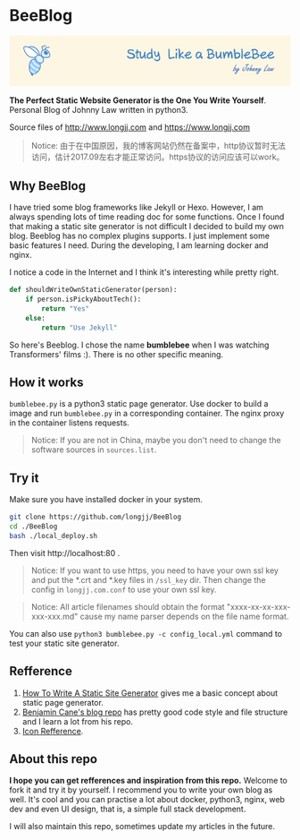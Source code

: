 # BeeBlog

![beeicons](./static/img/blogbanner.png)

**The Perfect Static Website Generator is the One You Write Yourself**. Personal Blog of Johnny Law written in python3.

Source files of http://www.longjj.com and https://www.longjj.com

> Notice: 由于在中国原因，我的博客网站仍然在备案中，http协议暂时无法访问，估计2017.09左右才能正常访问。https协议的访问应该可以work。

## Why BeeBlog

I have tried some blog frameworks like Jekyll or Hexo. However, I am always spending lots of time reading doc for some functions. Once I found that making a static site generator is not difficult I decided to build my own blog. Beeblog has no  complex plugins supports. I just implement some basic features I need. During the developing, I am learning docker and nginx.

I notice a code in the Internet and I think it's interesting while pretty right.

```python
def shouldWriteOwnStaticGenerator(person):
    if person.isPickyAboutTech():
        return "Yes"
    else:
        return "Use Jekyll"
```

So here's Beeblog. I chose the name **bumblebee** when I was watching Transformers' films :). There is no other specific meaning.

## How it works

`bumblebee.py` is a python3 static page generator. Use docker to build a image and run `bumblebee.py` in a corresponding container. The nginx proxy in the container listens requests.

> Notice: If you are not in China, maybe you don't need to change the software sources in `sources.list`.

## Try it
Make sure you have installed docker in your system.

```bash
git clone https://github.com/longjj/BeeBlog
cd ./BeeBlog
bash ./local_deploy.sh
```

Then visit http://localhost:80 .

> Notice: If you want to use https, you need to have your own ssl key and put the \*.crt and \*.key files in `/ssl_key` dir. Then change the config in `longjj.com.conf` to use your own ssl key.

> Notice: All article filenames should obtain the format "xxxx-xx-xx-xxx-xxx-xxx.md" cause my name parser depends on the file name format.

You can also use `python3 bumblebee.py -c config_local.yml` command to test your static site generator.

## Refference

1. [How To Write A Static Site Generator](https://screamingatmyscreen.com/2014/5/how-to-write-a-static-site-generator/) gives me a basic concept about static page generator.
2. [Benjamin Cane's blog repo](https://github.com/madflojo/blog) has pretty good code style and file structure and I learn a lot from his repo.
3. [Icon Refference](https://icons8.com/icon/50492/Bee).

## About this repo

**I hope you can get refferences and inspiration from this repo.** Welcome to fork it and try it by yourself. I recommend you to write your own blog as well. It's cool and you can practise a lot about docker, python3, nginx, web dev and even UI design, that is, a simple full stack development.

I will also maintain this repo, sometimes update my articles in the future.
